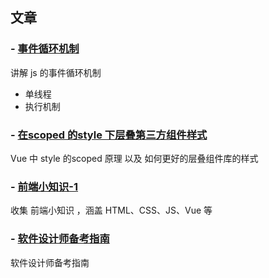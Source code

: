 ## 文章

### - [事件循环机制](/article/event_loop.md)

讲解 js 的事件循环机制

-   单线程
-   执行机制

### - [在scoped 的style 下层叠第三方组件样式](/article/style_scoped.md)
Vue 中  style 的scoped 原理 以及 如何更好的层叠组件库的样式

### - [前端小知识-1](/article/juejinnote.md)
收集 前端小知识 ，涵盖 HTML、CSS、JS、Vue 等 

### - [软件设计师备考指南](/article/guide_of_ruankao.md)
软件设计师备考指南
